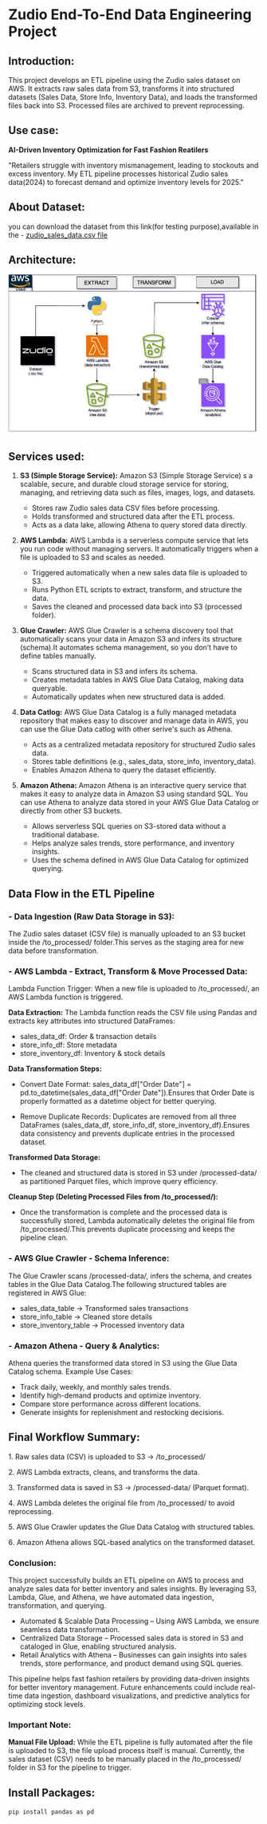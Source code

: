# Zudio End-To-End Data Engineering Project
## Introduction:
This project develops an ETL pipeline using the Zudio sales dataset on AWS. It extracts raw sales data from S3, transforms it into structured datasets (Sales Data, Store Info, Inventory Data), and loads the transformed files back into S3. Processed files are archived to prevent reprocessing.

## Use case:
**AI-Driven Inventory Optimization for Fast Fashion Reatilers**

"Retailers struggle with inventory mismanagement, leading to stockouts and excess inventory. My ETL pipeline processes historical Zudio sales data(2024) to forecast demand and optimize inventory levels for 2025."

## About Dataset:
you can download the dataset from this link(for testing purpose),available in the - [zudio_sales_data.csv file](https://www.kaggle.com/datasets/saketkshirsagar1/zudio-sales-test-dataset)

## Architecture:
![Architecture diagram of AWS ETL Pipeline.](https://github.com/Raghul-DE/zudio-end-to-end-data-engineering-project/blob/main/zudio-etl-pipeline-architecture.jpg)

## Services used:
1. **S3 (Simple Storage Service):** Amazon S3 (Simple Storage Service) s a scalable, secure, and durable cloud storage service for storing, managing, and retrieving data such as files, images, logs, and datasets.
   - Stores raw Zudio sales data CSV files before processing.
   - Holds transformed and structured data after the ETL process.
   - Acts as a data lake, allowing Athena to query stored data directly.
    
2. **AWS Lambda:** AWS Lambda is a serverless compute service that lets you run code without managing servers. It automatically triggers when a file is uploaded to S3 and scales as needed.
    - Triggered automatically when a new sales data file is uploaded to S3.
    - Runs Python ETL scripts to extract, transform, and structure the data.
    - Saves the cleaned and processed data back into S3 (processed folder).
      
3. **Glue Crawler:** AWS Glue Crawler is a schema discovery tool that automatically scans your data in Amazon S3 and infers its structure (schema).It automates schema management, so you don’t have to define tables manually.
    - Scans structured data in S3 and infers its schema.
    - Creates metadata tables in AWS Glue Data Catalog, making data queryable.
    - Automatically updates when new structured data is added.
      
4. **Data Catlog:** AWS Glue Data Catalog is a fully managed metadata repository that makes easy to discover and manage data in AWS, you can use the Glue Data catlog with other serive's such as Athena.
    - Acts as a centralized metadata repository for structured Zudio sales data.
    - Stores table definitions (e.g., sales_data, store_info, inventory_data).
    - Enables Amazon Athena to query the dataset efficiently.
      
5. **Amazon Athena:** Amazon Athena is an interactive query service that makes it easy to analyze data in Amazon S3 using standard SQL. You can use Athena to analyze data stored in your AWS Glue Data Catalog or directly from other S3 buckets.
    - Allows serverless SQL queries on S3-stored data without a traditional database.
    - Helps analyze sales trends, store performance, and inventory insights.
    - Uses the schema defined in AWS Glue Data Catalog for optimized querying.

## Data Flow in the ETL Pipeline

### - Data Ingestion (Raw Data Storage in S3):
The Zudio sales dataset (CSV file) is manually uploaded to an S3 bucket inside the /to_processed/ folder.This serves as the staging area for new data before transformation.

### - AWS Lambda - Extract, Transform & Move Processed Data:
Lambda Function Trigger:
When a new file is uploaded to /to_processed/, an AWS Lambda function is triggered.

**Data Extraction:**
The Lambda function reads the CSV file using Pandas and extracts key attributes into structured DataFrames:

 - sales_data_df: Order & transaction details
 - store_info_df: Store metadata
 - store_inventory_df: Inventory & stock details
   
**Data Transformation Steps:**

 - Convert Date Format: sales_data_df["Order Date"] = pd.to_datetime(sales_data_df["Order Date"]).Ensures that Order Date is properly formatted as a datetime object for better querying.

 - Remove Duplicate Records: Duplicates are removed from all three DataFrames (sales_data_df, store_info_df, store_inventory_df).Ensures data consistency and prevents duplicate entries in the processed dataset.

**Transformed Data Storage:**

 - The cleaned and structured data is stored in S3 under /processed-data/ as partitioned Parquet files, which improve query efficiency.

**Cleanup Step (Deleting Processed Files from /to_processed/):**

 - Once the transformation is complete and the processed data is successfully stored, Lambda automatically deletes the original file from /to_processed/.This prevents duplicate processing and keeps the pipeline clean.

### - AWS Glue Crawler - Schema Inference:
The Glue Crawler scans /processed-data/, infers the schema, and creates tables in the Glue Data Catalog.The following structured tables are registered in AWS Glue:

 - sales_data_table → Transformed sales transactions
 - store_info_table → Cleaned store details
 - store_inventory_table → Processed inventory data

### - Amazon Athena - Query & Analytics:
Athena queries the transformed data stored in S3 using the Glue Data Catalog schema.
Example Use Cases:

 - Track daily, weekly, and monthly sales trends.
 - Identify high-demand products and optimize inventory.
 - Compare store performance across different locations.
 - Generate insights for replenishment and restocking decisions.

## Final Workflow Summary:
1️. Raw sales data (CSV) is uploaded to S3 → /to_processed/

2️. AWS Lambda extracts, cleans, and transforms the data.

3️. Transformed data is saved in S3 → /processed-data/ (Parquet format).

4️. AWS Lambda deletes the original file from /to_processed/ to avoid reprocessing.

5️. AWS Glue Crawler updates the Glue Data Catalog with structured tables.

6️. Amazon Athena allows SQL-based analytics on the transformed dataset. 

### Conclusion:

This project successfully builds an ETL pipeline on AWS to process and analyze sales data for better inventory and sales insights. By leveraging S3, Lambda, Glue, and Athena, we have automated data ingestion, transformation, and querying.

- Automated & Scalable Data Processing – Using AWS Lambda, we ensure seamless data transformation.
-  Centralized Data Storage – Processed sales data is stored in S3 and cataloged in Glue, enabling structured analysis.
- Retail Analytics with Athena – Businesses can gain insights into sales trends, store performance, and product demand using SQL queries.


This pipeline helps fast fashion retailers by providing data-driven insights for better inventory management. Future enhancements could include real-time data ingestion, dashboard visualizations, and predictive analytics for optimizing stock levels.

### Important Note:
**Manual File Upload:** While the ETL pipeline is fully automated after the file is uploaded to S3, the file upload process itself is manual. Currently, the sales dataset (CSV) needs to be manually placed in the /to_processed/ folder in S3 for the pipeline to trigger.




## Install Packages:
```
pip install pandas as pd
```
